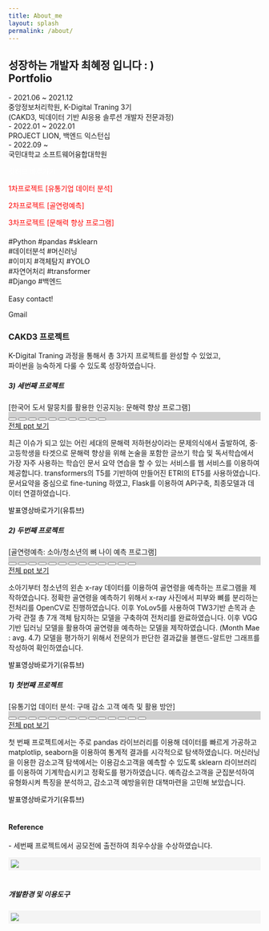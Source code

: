 ```yaml
---
title: About_me
layout: splash
permalink: /about/
---
```


<head>
    <link rel="stylesheet" href="https://cdnjs.cloudflare.com/ajax/libs/font-awesome/6.0.0-beta3/css/all.min.css"
    integrity="sha512-Fo3rlrZj/k7ujTnHg4CGR2D7kSs0v4LLanw2qksYuRlEzO+tcaEPQogQ0KaoGN26/zrn20ImR1DfuLWnOo7aBA=="
    crossorigin="anonymous" referrerpolicy="no-referrer" />
    <link href="https://cdn.jsdelivr.net/npm/bootstrap@5.0.2/dist/css/bootstrap.min.css" rel="stylesheet"
    integrity="sha384-EVSTQN3/azprG1Anm3QDgpJLIm9Nao0Yz1ztcQTwFspd3yD65VohhpuuCOmLASjC" crossorigin="anonymous" />
    <script src="https://cdn.jsdelivr.net/npm/bootstrap@5.0.2/dist/js/bootstrap.bundle.min.js" integrity="sha384-MrcW6ZMFYlzcLA8Nl+NtUVF0sA7MsXsP1UyJoMp4YLEuNSfAP+JcXn/tWtIaxVXM" crossorigin="anonymous"></script>
</head>

<section id="top" class="position-relative">
    <div class="section-content overlay d-flex justify-content-center align-items-center">
        <div class="container-xxl">
            <div class="row align-items-center">
                <div class="col-md-8 welcome">
                    <h1 class="welcom-title m-3"> 성장하는 개발자 최혜정 입니다 : ) <br>
                    <span class="text-warning fw-bold"> Portfolio  </span></h1>
                    <div class="divider"></div>
                    <div class="row welcome-desc">
                        <div class="card-block">
                            <div class="card-block m-2 alert-{{message.tag}}"> 
                            - 2021.06 ~  2021.12 <br>
                            중앙정보처리학원, K-Digital Traning 3기<br>
                            (CAKD3, 빅데이터 기반 AI응용 솔루션 개발자 전문과정)
                            </div>
                            <div class="card-block m-2 mt-3 alert-{{message.tag}}"> 
                            - 2022.01 ~ 2022.01  <br>
                            PROJECT LION, 백엔드 익스턴십 <br>
                            </div>
                            <div class="card-block m-2 mt-3 alert-{{message.tag}}"> 
                            - 2022.09 ~   <br>
                            국민대학교 소프트웨어융합대학원 <br>
                            </div>
                        </div>
                        <p class="col-sm-6 col-md-12 mt-3">
                            <a href="https://github.com/601chl" class="btn-sm btn-dark fab fa-github" style="text-decoration: none; color: white;"> 깃허브 바로가기</a>
                        </p>
                    </div>
                    <p class="col-sm-6 col-md-12 mt-3">
                            <a href="#first" class="btn-sm  fas fa-fire" style="text-decoration: none; color: red;"> 1차프로젝트 [유통기업 데이터 분석]</a>
                    </p>
                    <p class="col-sm-6 col-md-12 mt-3">
                            <a href="#second" class="btn-sm  fas fa-fire" style="text-decoration: none; color: red;"> 2차프로젝트 [골연령예측]</a>
                    </p>
                    <p class="col-sm-6 col-md-12 mt-3">
                            <a href="#third" class="btn-sm  fas fa-fire" style="text-decoration: none; color: red;"> 3차프로젝트 [문해력 향상 프로그램]</a>
                    </p>
                </div>
                <div class="col-md-4 d-none d-md-block letsgo" style="padding-right: 1rem;">
                    <div class="card card-body">
                        <div class="letsgo my-1">
                            <h4 class="letsgo-title card-title text-dark mb-1"> 
                            <!-- <img> -->
                            </h4>
                            <p class="card-text text-secondary text-sm" sytle="font-size: 10px"> 
                            #Python #pandas #sklearn <br> 
                            #데이터분석 #머신러닝 <br> 
                            #이미지 #객체탐지 #YOLO  <br> 
                            #자연어처리 #transformer <br> 
                            #Django #백엔드
                            <br> 
                            <br> 
                            Easy contact!</p>
                        </div>
                        <div class="letsco-card-form m-2">                            
                            <a href="mailto:qwe121292@gmail.com" class="btn-sm btn-light fa fa-envelope" aria-hidden="true" style="text-decoration: none;"> </a> Gmail
                        </div>
                    </div>
                </div>
            <div class="container text-center mt-3">
                <h3> CAKD3 프로젝트 </h3>
                <p> K-Digital Traning 과정을 통해서 총 3가지 프로젝트를 완성할 수 있었고, <br> 파이썬을 능숙하게 다룰 수 있도록 성장하였습니다.</p>
                <div class="card mt-4">
                    <div class="row align-items-center m-2" >
                        <div class="col-12 m-2" id="third">
                            <h5> 3) 세번째 프로젝트 </h5>
                            [한국어 도서 말뭉치를 활용한 인공지능: 문해력 향상 프로그램] 
                        </div>
                        <div class="col-md-6 slide1-header text-center">                            
                            <div id="thirdcarousel" class="carousel slide m-2" data-bs-ride="carousel">
                                <div class="carousel-indicators" style="background-color: rgba(0,0,0,0.18);">
                                    <button type="button" data-bs-target="#thirdcarousel" data-bs-slide-to="0" class=""
                                        aria-label="Slide 1"></button>
                                    <button type="button" data-bs-target="#thirdcarousel" data-bs-slide-to="1" aria-label="Slide 2"
                                        class=""></button>
                                    <button type="button" data-bs-target="#thirdcarousel" data-bs-slide-to="2" aria-label="Slide 3"
                                        class="active" aria-current="true"></button>
                                    <button type="button" data-bs-target="#thirdcarousel" data-bs-slide-to="3" aria-label="Slide 4"
                                        class="active" aria-current="true"></button>
                                    <button type="button" data-bs-target="#thirdcarousel" data-bs-slide-to="4" aria-label="Slide 5"
                                        class="active" aria-current="true"></button>
                                    <button type="button" data-bs-target="#thirdcarousel" data-bs-slide-to="5" aria-label="Slide 6"
                                        class="active" aria-current="true"></button>
                                    <button type="button" data-bs-target="#thirdcarousel" data-bs-slide-to="6" aria-label="Slide 7"
                                        class="active" aria-current="true"></button>
                                    <button type="button" data-bs-target="#thirdcarousel" data-bs-slide-to="7" aria-label="Slide 8"
                                        class="active" aria-current="true"></button>
                                    <button type="button" data-bs-target="#thirdcarousel" data-bs-slide-to="8" aria-label="Slide 9"
                                        class="active" aria-current="true"></button>
                                    <button type="button" data-bs-target="#thirdcarousel" data-bs-slide-to="9" aria-label="Slide 10"
                                        class="active" aria-current="true"></button>
                                </div>
                                <div class="carousel-inner media">
                                    <div class="carousel-item active media">
                                            <img src="../assets/images/ppt3/ppt3_1.jpg" alt="" class="card-img-top">
                                    </div>
                                    <div class="carousel-item media">
                                            <img src="../assets/images/ppt3/ppt3_2.jpg" alt="" class="card-img-top">
                                    </div>
                                    <div class="carousel-item media">
                                            <img src="../assets/images/ppt3/ppt3_3.jpg" alt="" class="card-img-top">                              
                                    </div>                                    
                                    <div class="carousel-item media">
                                            <img src="../assets/images/ppt3/ppt3_4.jpg" alt="" class="card-img-top">
                                    </div>
                                    <div class="carousel-item media">
                                            <img src="../assets/images/ppt3/ppt3_5.jpg" alt="" class="card-img-top">
                                    </div>
                                    <div class="carousel-item media">
                                            <img src="../assets/images/ppt3/ppt3_6.jpg" alt="" class="card-img-top">
                                    </div>
                                    <div class="carousel-item media">
                                            <img src="../assets/images/ppt3/ppt3_7.jpg" alt="" class="card-img-top">
                                    </div>
                                    <div class="carousel-item media">
                                            <img src="../assets/images/ppt3/ppt3_8.jpg" alt="" class="card-img-top">
                                    </div>
                                    <div class="carousel-item media">
                                            <img src="../assets/images/ppt3/ppt3_9.jpg" alt="" class="card-img-top">
                                    </div>
                                    <div class="carousel-item media">
                                            <img src="../assets/images/ppt3/ppt3_10.jpg" alt="" class="card-img-top">
                                    </div>
                                </div>
                            </div>    
                            <a class="btn-sm btn-warning text-light" href="https://github.com/601chl/Project3_For_Better_Essay/blob/main/Presentation.pdf"> 전체 ppt 보기</a> 
                        </div>
                        <div class="col-md-6 position-relative" style="text-align:left;">                    
                        <p class="lead text-secondary m-3 text_sm">
                            최근 이슈가 되고 있는 어린 세대의 문해력 저하현상이라는 문제의식에서 출발하여, 중·고등학생을 타겟으로 문해력 향상을 위해 논술을 포함한 글쓰기 학습 및 독서학습에서 가장 자주 사용하는 학습인 문서 요약 연습을 할 수 있는 서비스를 웹 서비스를 이용하여 제공합니다. transformers의 T5를 기반하여 만들어진 ETRI의 ET5를 사용하였습니다. 문서요약을 중심으로 fine-tuning 하였고, Flask를 이용하여 API구축, 최종모델과 데이터 연결하였습니다.
                        </p>
                        </div>
                        <a class="fas fa-link m-2" href="https://youtu.be/2K6YDivrymQ" style="text-decoration: none; color: black;"> 발표영상바로가기(유튜브)</a> 
                    </div>
                </div>                
                <div class="card mt-4">
                    <div class="row align-items-center m-2" >
                        <div class="col-12 m-2" id="second">
                            <h5> 2) 두번째 프로젝트 </h5>
                            [골연령예측: 소아/청소년의 뼈 나이 예측 프로그램] 
                        </div>
                        <div class="col-md-6 slide1-header text-center">                            
                            <div id="secondcarousel" class="carousel slide m-2" data-bs-ride="carousel">
                                <div class="carousel-indicators" style="background-color: rgba(0,0,0,0.18);">
                                    <button type="button" data-bs-target="#secondcarousel" data-bs-slide-to="0" class=""
                                        aria-label="Slide 1"></button>
                                    <button type="button" data-bs-target="#secondcarousel" data-bs-slide-to="1" aria-label="Slide 2"
                                        class=""></button>
                                    <button type="button" data-bs-target="#secondcarousel" data-bs-slide-to="2" aria-label="Slide 3"
                                        class="active" aria-current="true"></button>
                                    <button type="button" data-bs-target="#secondcarousel" data-bs-slide-to="3" aria-label="Slide 4"
                                        class="active" aria-current="true"></button>
                                    <button type="button" data-bs-target="#secondcarousel" data-bs-slide-to="4" aria-label="Slide 5"
                                        class="active" aria-current="true"></button>
                                    <button type="button" data-bs-target="#secondcarousel" data-bs-slide-to="5" aria-label="Slide 6"
                                        class="active" aria-current="true"></button>
                                    <button type="button" data-bs-target="#secondcarousel" data-bs-slide-to="6" aria-label="Slide 7"
                                        class="active" aria-current="true"></button>
                                    <button type="button" data-bs-target="#secondcarousel" data-bs-slide-to="7" aria-label="Slide 8"
                                        class="active" aria-current="true"></button>
                                    <button type="button" data-bs-target="#secondcarousel" data-bs-slide-to="8" aria-label="Slide 9"
                                        class="active" aria-current="true"></button>
                                    <button type="button" data-bs-target="#secondcarousel" data-bs-slide-to="9" aria-label="Slide 10"
                                        class="active" aria-current="true"></button>
                                    <button type="button" data-bs-target="#secondcarousel" data-bs-slide-to="10" aria-label="Slide 11"
                                        class="active" aria-current="true"></button>
                                    <button type="button" data-bs-target="#secondcarousel" data-bs-slide-to="11" aria-label="Slide 12"
                                        class="active" aria-current="true"></button>
                                    <button type="button" data-bs-target="#secondcarousel" data-bs-slide-to="12" aria-label="Slide 13"
                                        class="active" aria-current="true"></button>
                                </div>
                                <div class="carousel-inner media">
                                    <div class="carousel-item active media">
                                            <img src="../assets/images/ppt2/슬라이드1.jpg" alt="" class="card-img-top">
                                    </div>
                                    <div class="carousel-item media">
                                            <img src="../assets/images/ppt2/슬라이드2.jpg" alt="" class="card-img-top">
                                    </div>
                                    <div class="carousel-item media">
                                            <img src="../assets/images/ppt2/슬라이드3.jpg" alt="" class="card-img-top">                              
                                    </div>                                    
                                    <div class="carousel-item media">
                                            <img src="../assets/images/ppt2/슬라이드4.jpg" alt="" class="card-img-top">
                                    </div>
                                    <div class="carousel-item media">
                                            <img src="../assets/images/ppt2/슬라이드5.jpg" alt="" class="card-img-top">
                                    </div>
                                    <div class="carousel-item media">
                                            <img src="../assets/images/ppt2/슬라이드6.jpg" alt="" class="card-img-top">
                                    </div>
                                    <div class="carousel-item media">
                                            <img src="../assets/images/ppt2/슬라이드7.jpg" alt="" class="card-img-top">
                                    </div>
                                    <div class="carousel-item media">
                                            <img src="../assets/images/ppt2/슬라이드8.jpg" alt="" class="card-img-top">
                                    </div>
                                    <div class="carousel-item media">
                                            <img src="../assets/images/ppt2/슬라이드9.jpg" alt="" class="card-img-top">
                                    </div>
                                    <div class="carousel-item media">
                                            <img src="../assets/images/ppt2/슬라이드10.jpg" alt="" class="card-img-top">
                                    </div>
                                    <div class="carousel-item media">
                                            <img src="../assets/images/ppt2/슬라이드11.jpg" alt="" class="card-img-top">
                                    </div>
                                    <div class="carousel-item media">
                                            <img src="../assets/images/ppt2/슬라이드12.jpg" alt="" class="card-img-top">
                                    </div>
                                    <div class="carousel-item media">
                                            <img src="../assets/images/ppt2/슬라이드13.jpg" alt="" class="card-img-top">
                                    </div>
                                </div>
                            </div>    
                            <a class="btn-sm btn-warning text-light" href="https://github.com/601chl/Project2_Bone_Detection/blob/main/Presentation.pdf"> 전체 ppt 보기</a> 
                        </div>
                        <div class="col-md-6 position-relative" style="text-align:left;">                    
                        <p class="lead text-secondary m-3 text_sm">
                            소아기부터 청소년의 왼손 x-ray 데이터를 이용하여 골연령을 예측하는 프로그램을 제작하였습니다. 정확한 골연령을 예측하기 위해서 x-ray 사진에서 피부와 뼈를 분리하는 전처리를 OpenCV로 진행하였습니다. 이후 YoLov5를 사용하여 TW3기반 손목과 손가락 관절 총 7개 객체 탐지하는 모델을 구축하여 전처리를 완료하였습니다. 이후 VGG 기반 딥러닝 모델을 활용하여 골연령을 예측하는 모델을 제작하였습니다. (Month Mae : avg. 4.7) 모델을 평가하기 위해서 전문의가 판단한 결과값을 블랜드-알트만 그래프를 작성하여 확인하였습니다. 
                        </p>
                        </div>
                        <a class="fas fa-link m-2" href="https://youtu.be/jb-c89PaKHg" style="text-decoration: none; color: black;"> 발표영상바로가기(유튜브)</a> 
                    </div>
                </div>
                <div class="card mt-4">
                    <div class="row align-items-center m-2" >
                        <div class="col-12 m-2" id="first">
                            <h5> 1) 첫번째 프로젝트  </h5>
                            [유통기업 데이터 분석: 구매 감소 고객 예측 및 활용 방안]
                        </div>
                        <div class="col-md-6 slide1-header text-center">                            
                            <div id="myCarousel" class="carousel slide m-2" data-bs-ride="carousel">
                                <div class="carousel-indicators" style="background-color: rgba(0,0,0,0.18);">
                                    <button type="button" data-bs-target="#myCarousel" data-bs-slide-to="0" class=""
                                        aria-label="Slide 1"></button>
                                    <button type="button" data-bs-target="#myCarousel" data-bs-slide-to="1" aria-label="Slide 2"
                                        class=""></button>
                                    <button type="button" data-bs-target="#myCarousel" data-bs-slide-to="2" aria-label="Slide 3"
                                        class="active" aria-current="true"></button>
                                    <button type="button" data-bs-target="#myCarousel" data-bs-slide-to="3" aria-label="Slide 4"
                                        class="active" aria-current="true"></button>
                                    <button type="button" data-bs-target="#myCarousel" data-bs-slide-to="4" aria-label="Slide 5"
                                        class="active" aria-current="true"></button>
                                    <button type="button" data-bs-target="#myCarousel" data-bs-slide-to="5" aria-label="Slide 6"
                                        class="active" aria-current="true"></button>
                                    <button type="button" data-bs-target="#myCarousel" data-bs-slide-to="6" aria-label="Slide 7"
                                        class="active" aria-current="true"></button>
                                    <button type="button" data-bs-target="#myCarousel" data-bs-slide-to="7" aria-label="Slide 8"
                                        class="active" aria-current="true"></button>
                                    <button type="button" data-bs-target="#myCarousel" data-bs-slide-to="8" aria-label="Slide 9"
                                        class="active" aria-current="true"></button>
                                    <button type="button" data-bs-target="#myCarousel" data-bs-slide-to="9" aria-label="Slide 10"
                                        class="active" aria-current="true"></button>
                                    <button type="button" data-bs-target="#myCarousel" data-bs-slide-to="10" aria-label="Slide 11"
                                        class="active" aria-current="true"></button>
                                    <button type="button" data-bs-target="#myCarousel" data-bs-slide-to="11" aria-label="Slide 12"
                                        class="active" aria-current="true"></button>
                                    <button type="button" data-bs-target="#myCarousel" data-bs-slide-to="12" aria-label="Slide 13"
                                        class="active" aria-current="true"></button>
                                    <button type="button" data-bs-target="#myCarousel" data-bs-slide-to="13" aria-label="Slide 14"
                                        class="active" aria-current="true"></button>
                                </div>
                                <div class="carousel-inner media">
                                    <div class="carousel-item active media">
                                            <img src="../assets/images/ppt1/슬라이드1.jpg" alt="" class="card-img-top">
                                    </div>
                                    <div class="carousel-item media">
                                            <img src="../assets/images/ppt1/슬라이드2.jpg" alt="" class="card-img-top">
                                    </div>
                                    <div class="carousel-item media">
                                            <img src="../assets/images/ppt1/슬라이드3.jpg" alt="" class="card-img-top">
                                    </div>
                                    <div class="carousel-item media">
                                            <img src="../assets/images/ppt1/슬라이드5.jpg" alt="" class="card-img-top">
                                    </div>
                                    <div class="carousel-item media">
                                            <img src="../assets/images/ppt1/슬라이드6.jpg" alt="" class="card-img-top">
                                    </div>
                                    <div class="carousel-item media">
                                            <img src="../assets/images/ppt1/슬라이드13.jpg" alt="" class="card-img-top">
                                    </div>
                                    <div class="carousel-item media">
                                            <img src="../assets/images/ppt1/슬라이드15.jpg" alt="" class="card-img-top">
                                    </div>
                                    <div class="carousel-item media">
                                            <img src="../assets/images/ppt1/슬라이드18.jpg" alt="" class="card-img-top">
                                    </div>
                                    <div class="carousel-item media">
                                            <img src="../assets/images/ppt1/슬라이드22.jpg" alt="" class="card-img-top">
                                    </div>
                                    <div class="carousel-item media">
                                            <img src="../assets/images/ppt1/슬라이드23.jpg" alt="" class="card-img-top">
                                    </div>                                
                                    <div class="carousel-item media">
                                            <img src="../assets/images/ppt1/슬라이드27.jpg" alt="" class="card-img-top">
                                    </div>
                                    <div class="carousel-item media">
                                            <img src="../assets/images/ppt1/슬라이드29.jpg" alt="" class="card-img-top">
                                    </div>
                                    <div class="carousel-item media">
                                            <img src="../assets/images/ppt1/슬라이드30.jpg" alt="" class="card-img-top">                                        
                                    </div>
                                    <div class="carousel-item media">
                                            <img src="../assets/images/ppt1/슬라이드31.jpg" alt="" class="card-img-top">                                        
                                    </div>
                                </div>
                            </div>    
                            <a class="btn-sm btn-warning text-light" href="https://github.com/601chl/Project1_Data_exploration/blob/main/presentation.pdf"> 전체 ppt 보기</a> 
                        </div>
                        <div class="col-md-6 position-relative" style="text-align:left;">                    
                        <p class="lead text-secondary m-3 text_sm">
                            첫 번째 프로젝트에서는 주로 pandas 라이브러리를 이용해 데이터를 빠르게 가공하고 matplotlip, seaborn을 이용하여 통계적 결과를 시각적으로 탐색하였습니다. 머신러닝을 이용한 감소고객 탐색에서는 이용감소고객을 예측할 수 있도록 sklearn 라이브러리를 이용하여 기계학습시키고 정확도를 평가하였습니다. 예측감소고객을 군집분석하여 유형화시켜 특징을 분석하고, 감소고객 예방을위한 대책마련을 고민해 보았습니다.
                        </p>
                        </div>
                        <a class="fas fa-link m-2" href="http://youtu.be/h4w5pnyywGE" style="text-decoration: none; color: black;"> 발표영상바로가기(유튜브)</a> 
                    </div>
                </div>
                    <div class="card-block mt-3">
                        <br>
                        <h4> Reference </h4>
                            <p class="lead text-secondary m-2 text_sm">
                            - 세번째 프로젝트에서 공모전에 출전하여 최우수상을 수상하였습니다.
                            </p>
                        <div class="container" style="background-color:rgb(244,244,244); padding: 5px;">
                            <img src="/assets/images/ref1.png">
                        </div>
                    </div>
                    <div class="card-block mt-3">
                        <br>
                        <h5> 개발환경 및 이용도구 </h5>
                            <p class="lead text-secondary m-2 text_sm">
                            </p>
                        <div class="container" style="background-color:rgb(244,244,244); padding: 5px;">
                            <img src="/assets/images/img1.png">
                        </div>
                    </div>
                </div>
            </div>
        </div>
    </div>
    
</section>
